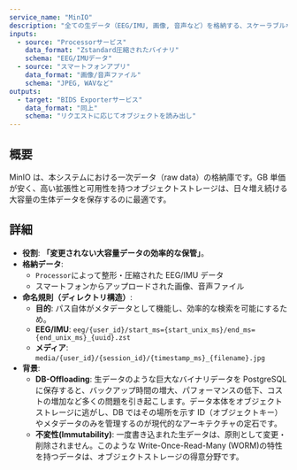 ```yaml
---
service_name: "MinIO"
description: "全ての生データ（EEG/IMU, 画像, 音声など）を格納する、スケーラブルなストレージ基盤。"
inputs:
  - source: "Processorサービス"
    data_format: "Zstandard圧縮されたバイナリ"
    schema: "EEG/IMUデータ"
  - source: "スマートフォンアプリ"
    data_format: "画像/音声ファイル"
    schema: "JPEG, WAVなど"
outputs:
  - target: "BIDS Exporterサービス"
    data_format: "同上"
    schema: "リクエストに応じてオブジェクトを読み出し"
---
```


## 概要

MinIO は、本システムにおける一次データ（raw data）の格納庫です。GB 単価が安く、高い拡張性と可用性を持つオブジェクトストレージは、日々増え続ける大容量の生体データを保存するのに最適です。

## 詳細

- **役割**: **「変更されない大容量データの効率的な保管」**。
- **格納データ**:
  - `Processor`によって整形・圧縮された EEG/IMU データ
  - スマートフォンからアップロードされた画像、音声ファイル
- **命名規則（ディレクトリ構造）**:
  - **目的**: パス自体がメタデータとして機能し、効率的な検索を可能にするため。
  - **EEG/IMU**: `eeg/{user_id}/start_ms={start_unix_ms}/end_ms={end_unix_ms}_{uuid}.zst`
  - **メディア**: `media/{user_id}/{session_id}/{timestamp_ms}_{filename}.jpg`
- **背景**:
  - **DB-Offloading**: 生データのような巨大なバイナリデータを PostgreSQL に保存すると、バックアップ時間の増大、パフォーマンスの低下、コストの増加など多くの問題を引き起こします。データ本体をオブジェクトストレージに逃がし、DB ではその場所を示す ID（オブジェクトキー）やメタデータのみを管理するのが現代的なアーキテクチャの定石です。
  - **不変性(Immutability)**: 一度書き込まれた生データは、原則として変更・削除されません。このような Write-Once-Read-Many (WORM)の特性を持つデータは、オブジェクトストレージの得意分野です。

